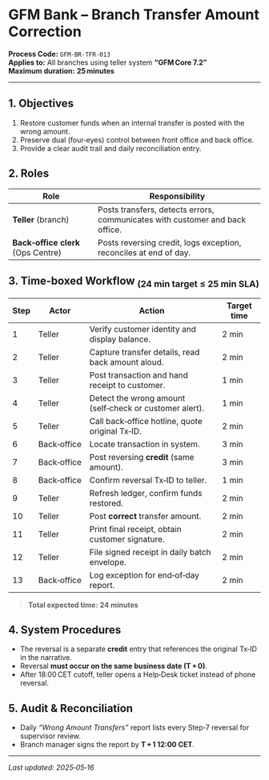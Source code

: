# GFM Bank – Branch Transfer Amount Correction  
**Process Code:** `GFM‑BR‑TFR‑013`  
**Applies to:** All branches using teller system **“GFM Core 7.2”**  
**Maximum duration:** **25 minutes**

---

## 1. Objectives
1. Restore customer funds when an internal transfer is posted with the wrong amount.  
2. Preserve dual (four‑eyes) control between front office and back office.  
3. Provide a clear audit trail and daily reconciliation entry.

## 2. Roles
| Role | Responsibility |
|------|----------------|
| **Teller** (branch) | Posts transfers, detects errors, communicates with customer and back office. |
| **Back‑office clerk** (Ops Centre) | Posts reversing credit, logs exception, reconciles at end of day. |

## 3. Time‑boxed Workflow <sub>(24 min target &le; 25 min SLA)</sub>

| Step | Actor | Action | Target time |
|------|-------|--------|-------------|
| 1 | Teller | Verify customer identity and display balance. | 2 min |
| 2 | Teller | Capture transfer details, read back amount aloud. | 2 min |
| 3 | Teller | Post transaction and hand receipt to customer. | 1 min |
| 4 | Teller | Detect the wrong amount (self‑check or customer alert). | 1 min |
| 5 | Teller | Call back‑office hotline, quote original Tx‑ID. | 2 min |
| 6 | Back‑office | Locate transaction in system. | 3 min |
| 7 | Back‑office | Post reversing **credit** (same amount). | 3 min |
| 8 | Back‑office | Confirm reversal Tx‑ID to teller. | 1 min |
| 9 | Teller | Refresh ledger, confirm funds restored. | 2 min |
| 10 | Teller | Post **correct** transfer amount. | 2 min |
| 11 | Teller | Print final receipt, obtain customer signature. | 2 min |
| 12 | Teller | File signed receipt in daily batch envelope. | 2 min |
| 13 | Back‑office | Log exception for end‑of‑day report. | 2 min |

> **Total expected time:** **24 minutes**

## 4. System Procedures
* The reversal is a separate **credit** entry that references the original Tx‑ID in the narrative.  
* Reversal **must occur on the same business date (T + 0)**.  
* After 18:00 CET cutoff, teller opens a Help‑Desk ticket instead of phone reversal.

## 5. Audit & Reconciliation
* Daily *“Wrong Amount Transfers”* report lists every Step‑7 reversal for supervisor review.  
* Branch manager signs the report by **T + 1 12:00 CET**.

---

_Last updated: 2025‑05‑16_
